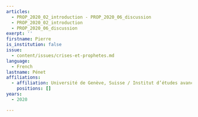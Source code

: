 ```yaml
---
articles:
  - PROP_2020_02_introduction - PROP_2020_06_discussion
  - PROP_2020_02_introduction
  - PROP_2020_06_discussion
exerpt: ''
firstname: Pierre
is_institution: false
issue:
  - content/issues/crises-et-prophetes.md
language:
  - French
lastname: Pénet
affiliations:
  - affiliation: Université de Genève, Suisse / Institut d’études avancées de Paris, France
    positions: []
years:
  - 2020

---
```

